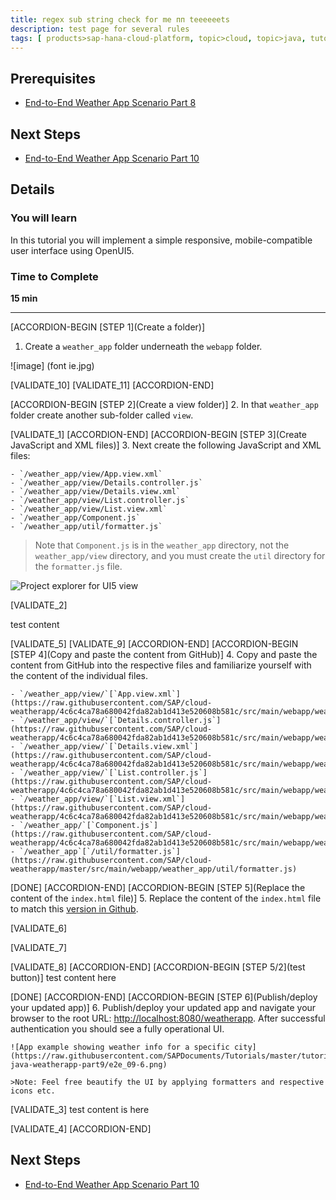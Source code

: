 ```yaml
---
title: regex sub string check for me пп teeeeeets
description: test page for several rules 
tags: [ products>sap-hana-cloud-platform, topic>cloud, topic>java, tutorial>intermediate]
---
```


## Prerequisites  
 - [End-to-End Weather App Scenario Part 8](http://go.sap.com/developer/tutorials/hcp-java-weatherapp-part8.html)

## Next Steps
 - [End-to-End Weather App Scenario Part 10](http://go.sap.com/developer/tutorials/hcp-java-weatherapp-part10.html)

## Details
### You will learn  
In this tutorial you will implement a simple responsive, mobile-compatible user interface using OpenUI5.

### Time to Complete
**15 min**

---
[ACCORDION-BEGIN [STEP 1](Create a folder)]
1. Create a `weather_app` folder underneath the `webapp` folder.

![image] (font ie.jpg)

[VALIDATE_10]
[VALIDATE_11]
[ACCORDION-END]

[ACCORDION-BEGIN [STEP 2](Create a view folder)]
2. In that `weather_app` folder create another sub-folder called `view`.

[VALIDATE_1]
[ACCORDION-END]
[ACCORDION-BEGIN [STEP 3](Create JavaScript and XML files)]
3. Next create the following JavaScript and XML files:

    - `/weather_app/view/App.view.xml`
    - `/weather_app/view/Details.controller.js`
    - `/weather_app/view/Details.view.xml`
    - `/weather_app/view/List.controller.js`
    - `/weather_app/view/List.view.xml`
    - `/weather_app/Component.js`
    - `/weather_app/util/formatter.js`
 
>Note that `Component.js` is in the `weather_app` directory, not the `weather_app/view` directory, and you must create the `util` directory for the `formatter.js` file.
 
![Project explorer for UI5 view](https://raw.githubusercontent.com/SAPDocuments/Tutorials/master/tutorials/hcp-java-weatherapp-part9/e2e_09-3.png)
 
[VALIDATE_2]

test content

[VALIDATE_5]
[VALIDATE_9]
[ACCORDION-END]
[ACCORDION-BEGIN [STEP 4](Copy and paste the content from GitHub)]
4. Copy and paste the content from GitHub into the respective files and familiarize yourself with the content of the individual files.

    - `/weather_app/view/`[`App.view.xml`](https://raw.githubusercontent.com/SAP/cloud-weatherapp/4c6c4ca78a680042fda82ab1d413e520608b581c/src/main/webapp/weather_app/view/App.view.xml)
    - `/weather_app/view/`[`Details.controller.js`](https://raw.githubusercontent.com/SAP/cloud-weatherapp/4c6c4ca78a680042fda82ab1d413e520608b581c/src/main/webapp/weather_app/view/Details.controller.js)
    - `/weather_app/view/`[`Details.view.xml`](https://raw.githubusercontent.com/SAP/cloud-weatherapp/4c6c4ca78a680042fda82ab1d413e520608b581c/src/main/webapp/weather_app/view/Details.view.xml)
    - `/weather_app/view/`[`List.controller.js`](https://raw.githubusercontent.com/SAP/cloud-weatherapp/4c6c4ca78a680042fda82ab1d413e520608b581c/src/main/webapp/weather_app/view/List.controller.js)
    - `/weather_app/view/`[`List.view.xml`](https://raw.githubusercontent.com/SAP/cloud-weatherapp/4c6c4ca78a680042fda82ab1d413e520608b581c/src/main/webapp/weather_app/view/List.view.xml)
    - `/weather_app/`[`Component.js`](https://raw.githubusercontent.com/SAP/cloud-weatherapp/4c6c4ca78a680042fda82ab1d413e520608b581c/src/main/webapp/weather_app/Component.js)
    - `/weather_app`[`/util/formatter.js`](https://raw.githubusercontent.com/SAP/cloud-weatherapp/master/src/main/webapp/weather_app/util/formatter.js)

[DONE]
[ACCORDION-END]
[ACCORDION-BEGIN [STEP 5](Replace the content of the `index.html` file)]
5. Replace the content of the `index.html` file to match this [version in Github](https://raw.githubusercontent.com/SAP/cloud-weatherapp/4c6c4ca78a680042fda82ab1d413e520608b581c/src/main/webapp/index.html).

[VALIDATE_6]

[VALIDATE_7]

[VALIDATE_8]
[ACCORDION-END]
[ACCORDION-BEGIN [STEP 5/2](test button)]
test content here

[DONE]
[ACCORDION-END]
[ACCORDION-BEGIN [STEP 6](Publish/deploy your updated app)]
6. Publish/deploy your updated app and navigate your browser to the root URL: <http://localhost:8080/weatherapp>. After successful authentication you should see a fully operational UI.

    ![App example showing weather info for a specific city](https://raw.githubusercontent.com/SAPDocuments/Tutorials/master/tutorials/hcp-java-weatherapp-part9/e2e_09-6.png)

    >Note: Feel free beautify the UI by applying formatters and respective icons etc.

[VALIDATE_3]
test content is here

[VALIDATE_4]
[ACCORDION-END]

## Next Steps
 - [End-to-End Weather App Scenario Part 10](http://go.sap.com/developer/tutorials/hcp-java-weatherapp-part10.html)
